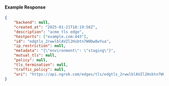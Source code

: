<!-- Code generated for API Clients. DO NOT EDIT. -->

#### Example Response

```json
{
	"backend": null,
	"created_at": "2025-01-21T18:19:56Z",
	"description": "acme tls edge",
	"hostports": ["example.com:443"],
	"id": "edgtls_2rwwlblAVZl2Hsbtn7W0Dw8wYua",
	"ip_restriction": null,
	"metadata": "{\"environment\": \"staging\"}",
	"mutual_tls": null,
	"policy": null,
	"tls_termination": null,
	"traffic_policy": null,
	"uri": "https://api.ngrok.com/edges/tls/edgtls_2rwwlblAVZl2Hsbtn7W0Dw8wYua"
}
```
